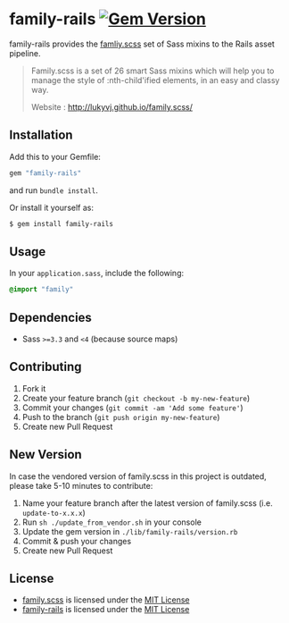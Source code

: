 # family-rails [![Gem Version](https://badge.fury.io/rb/family-rails.png)](http://badge.fury.io/rb/family-rails)

family-rails provides the [famliy.scss](https://github.com/LukyVj/family.scss)
set of Sass mixins to the Rails asset pipeline.

>Family.scss is a set of 26 smart Sass mixins which will help you to manage the style of :nth-child'ified elements, in an easy and classy way.
>
>Website : http://lukyvj.github.io/family.scss/

## Installation

Add this to your Gemfile:

```ruby
gem "family-rails"
```

and run `bundle install`.

Or install it yourself as:

```bash
$ gem install family-rails
```

## Usage

In your `application.sass`, include the following:

```sass
@import "family"
```

## Dependencies

* Sass `>=3.3` and `<4` (because source maps)

## Contributing

1. Fork it
2. Create your feature branch (`git checkout -b my-new-feature`)
3. Commit your changes (`git commit -am 'Add some feature'`)
4. Push to the branch (`git push origin my-new-feature`)
5. Create new Pull Request

## New Version

In case the vendored version of family.scss in this project is outdated, please take 5-10 minutes to contribute:

1. Name your feature branch after the latest version of family.scss (i.e. `update-to-x.x.x`)
3. Run `sh ./update_from_vendor.sh` in your console
4. Update the gem version in `./lib/family-rails/version.rb`
5. Commit & push your changes
6. Create new Pull Request

## License

* [family.scss](https://github.com/LukyVj/family.scss/) is licensed under the
[MIT License](http://opensource.org/licenses/mit-license.html)
* [family-rails](https://github.com/pzi/family-rails) is
 licensed under the [MIT License](http://opensource.org/licenses/mit-license.html)
